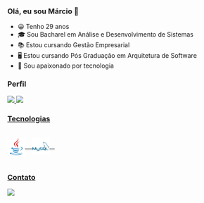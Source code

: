 ### Olá, eu sou Márcio 👋

<ul>
<li> 😀 Tenho 29 anos </li>
<li> 🎓 Sou Bacharel em Análise e Desenvolvimento de Sistemas </li>
<li> 📚 Estou cursando Gestão Empresarial</li>
<li> 🖥️ Estou cursando Pós Graduação em Arquitetura de Software</li>
<li> 🥰 Sou apaixonado por tecnologia </li>
</ul> 


### Perfil
 <div>
  <a href="https://github.com/MarcioTanuma">
  <img height="180em" src="https://github-readme-stats.vercel.app/api?username=marcioTanuma&show_icons=true&theme=dark&include_all_commits=true&count_private=true"/>
  <img height="180em" src="https://github-readme-stats.vercel.app/api/top-langs/?username=marcioTanuma&layout=compact&langs_count=7&theme=dark"/>
</div>

 ### Tecnologias
  <div style="display: inline_block"><br>
   <img align="center" alt="java" height="40" width="40" src="https://raw.githubusercontent.com/devicons/devicon/master/icons/java/java-original.svg">
   &nbsp;&nbsp;
  <img align="center" alt="MYSQL" height="40" width="40" src="https://raw.githubusercontent.com/devicons/devicon/master/icons/mysql/mysql-plain-wordmark.svg">
   &nbsp;&nbsp;

    
</div>
 </br>
 
  ### Contato
  
 <div>
 <a href="https://www.linkedin.com/in/marcio-tanuma-940b3621/" target="_blank">
  <img src="https://img.shields.io/badge/LinkedIn-0077B5?style=for-the-badge&logo=linkedin&logoColor=white"/>
 </a>
 </div>
 </br>
 

